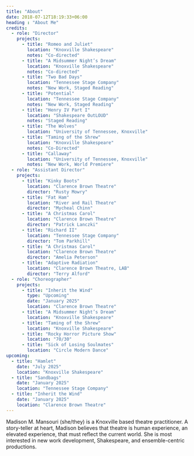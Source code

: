 ```yaml
---
title: "About"
date: 2018-07-12T18:19:33+06:00
heading : "About Me"
credits:
  - role: "Director"
    projects:
      - title: "Romeo and Juliet"
        location: "Knoxville Shakespeare"
        notes: "Co-directed"
      - title: "A Midsummer Night’s Dream"
        location: "Knoxville Shakespeare"
        notes: "Co-directed"
      - title: "Two Bad Days"
        location: "Tennessee Stage Company"
        notes: "New Work, Staged Reading"
      - title: "Potential"
        location: "Tennessee Stage Company"
        notes: "New Work, Staged Reading"
      - title: "Henry IV Part I"
        location: "Shakespeare OutLOUD"
        notes: "Staged Reading"
      - title: "The Wolves"
        location: "University of Tennessee, Knoxville"
      - title: "Taming of the Shrew"
        location: "Knoxville Shakespeare"
        notes: "Co-Directed"
      - title: "Callaway"
        location: "University of Tennessee, Knoxville"
        notes: "New Work, World Premiere"
  - role: "Assistant Director"
    projects:
      - title: "Kinky Boots"
        location: "Clarence Brown Theatre"
        director: "Rusty Mowry"
      - title: "Fat Ham"
        location: "River and Rail Theatre"
        director: "Mycheal Chinn"
      - title: "A Christmas Carol"
        location: "Clarence Brown Theatre"
        director: "Patrick Lanczki"
      - title: "Richard II"
        location: "Tennessee Stage Company"
        director: "Tom Parkhill"
      - title: "A Christmas Carol"
        location: "Clarence Brown Theatre"
        director: "Amelia Peterson"
      - title: "Adaptive Radiation"
        location: "Clarence Brown Theatre, LAB"
        director: "Terry Alford"
  - role: "Choreographer"
    projects:
      - title: "Inherit the Wind"
        type: "Upcoming"
        date: "January 2025"
        location: "Clarence Brown Theatre"
      - title: "A Midsummer Night’s Dream"
        location: "Knoxville Shakespeare"
      - title: "Taming of the Shrew"
        location: "Knoxville Shakespeare"
      - title: "Rocky Horror Picture Show"
        location: "70/30"
      - title: "Sick of Losing Soulmates"
        location: "Circle Modern Dance"
upcoming:
  - title: "Hamlet"
    date: "July 2025"
    location: "Knoxville Shakespeare"
  - title: "Sandbags"
    date: "January 2025"
    location: "Tennessee Stage Company"
  - title: "Inherit the Wind"
    date: "January 2025"
    location: "Clarence Brown Theatre"
---
```


Madison M. Mansouri (she/they) is a Knoxville based theatre practitioner. A story-teller at heart, Madison believes that theatre is human experience, an elevated experience, that must reflect the current world. She is most interested in new work development, Shakespeare, and ensemble-centric productions.


